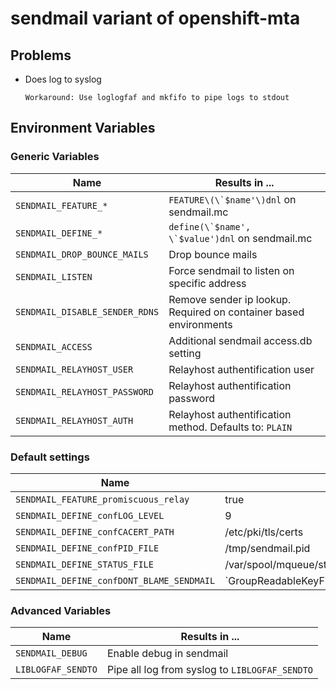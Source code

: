 # sendmail variant of openshift-mta

## Problems
* Does log to syslog
  
  `Workaround: Use loglogfaf and mkfifo to pipe logs to stdout`
  
## Environment Variables

### Generic Variables

| Name | Results in ... |
| ---- | ----- |
| `SENDMAIL_FEATURE_*` | ``FEATURE\(\`$name'\)dnl`` on sendmail.mc |
| `SENDMAIL_DEFINE_*` | ``define(\`$name', \`$value')dnl`` on sendmail.mc |
| `SENDMAIL_DROP_BOUNCE_MAILS` | Drop bounce mails |
| `SENDMAIL_LISTEN` | Force sendmail to listen on specific address |
| `SENDMAIL_DISABLE_SENDER_RDNS` | Remove sender ip lookup. Required on container based environments |
| `SENDMAIL_ACCESS` | Additional sendmail access.db setting |
| `SENDMAIL_RELAYHOST_USER` | Relayhost authentification user |
| `SENDMAIL_RELAYHOST_PASSWORD` | Relayhost authentification password |
| `SENDMAIL_RELAYHOST_AUTH` | Relayhost authentification method. Defaults to: `PLAIN` |

### Default settings
| Name | Value |
| ---- | ----- |
| `SENDMAIL_FEATURE_promiscuous_relay` | true |
| `SENDMAIL_DEFINE_confLOG_LEVEL` | 9 |
| `SENDMAIL_DEFINE_confCACERT_PATH` | /etc/pki/tls/certs |
| `SENDMAIL_DEFINE_confPID_FILE` | /tmp/sendmail.pid |
| `SENDMAIL_DEFINE_STATUS_FILE` | /var/spool/mqueue/statistics |
| `SENDMAIL_DEFINE_confDONT_BLAME_SENDMAIL` | `GroupReadableKeyFile,GroupWritableDirPathSafe' |


### Advanced Variables

| Name | Results in ... |
| ---- | ----- |
| `SENDMAIL_DEBUG` | Enable debug in sendmail |
| `LIBLOGFAF_SENDTO` | Pipe all log from syslog to `LIBLOGFAF_SENDTO` |